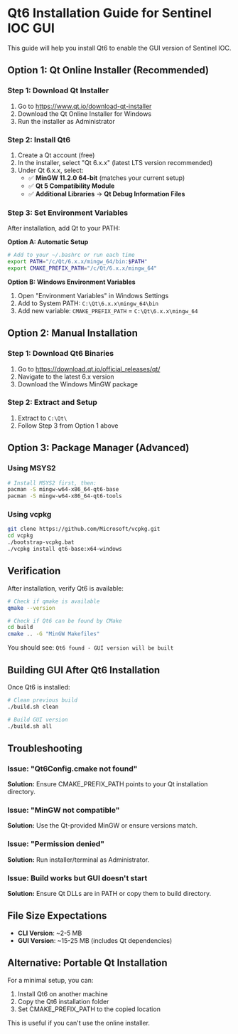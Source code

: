# Qt6 Installation Guide for Sentinel IOC GUI

This guide will help you install Qt6 to enable the GUI version of Sentinel IOC.

## Option 1: Qt Online Installer (Recommended)

### Step 1: Download Qt Installer
1. Go to https://www.qt.io/download-qt-installer
2. Download the Qt Online Installer for Windows
3. Run the installer as Administrator

### Step 2: Install Qt6
1. Create a Qt account (free)
2. In the installer, select "Qt 6.x.x" (latest LTS version recommended)
3. Under Qt 6.x.x, select:
   - ✅ **MinGW 11.2.0 64-bit** (matches your current setup)
   - ✅ **Qt 5 Compatibility Module**
   - ✅ **Additional Libraries** → **Qt Debug Information Files**

### Step 3: Set Environment Variables
After installation, add Qt to your PATH:

**Option A: Automatic Setup**
```bash
# Add to your ~/.bashrc or run each time
export PATH="/c/Qt/6.x.x/mingw_64/bin:$PATH"
export CMAKE_PREFIX_PATH="/c/Qt/6.x.x/mingw_64"
```

**Option B: Windows Environment Variables**
1. Open "Environment Variables" in Windows Settings
2. Add to System PATH: `C:\Qt\6.x.x\mingw_64\bin`
3. Add new variable: `CMAKE_PREFIX_PATH` = `C:\Qt\6.x.x\mingw_64`

## Option 2: Manual Installation

### Step 1: Download Qt6 Binaries
1. Go to https://download.qt.io/official_releases/qt/
2. Navigate to the latest 6.x version
3. Download the Windows MinGW package

### Step 2: Extract and Setup
1. Extract to `C:\Qt\`
2. Follow Step 3 from Option 1 above

## Option 3: Package Manager (Advanced)

### Using MSYS2
```bash
# Install MSYS2 first, then:
pacman -S mingw-w64-x86_64-qt6-base
pacman -S mingw-w64-x86_64-qt6-tools
```

### Using vcpkg
```bash
git clone https://github.com/Microsoft/vcpkg.git
cd vcpkg
./bootstrap-vcpkg.bat
./vcpkg install qt6-base:x64-windows
```

## Verification

After installation, verify Qt6 is available:

```bash
# Check if qmake is available
qmake --version

# Check if Qt6 can be found by CMake
cd build
cmake .. -G "MinGW Makefiles"
```

You should see: `Qt6 found - GUI version will be built`

## Building GUI After Qt6 Installation

Once Qt6 is installed:

```bash
# Clean previous build
./build.sh clean

# Build GUI version
./build.sh all
```

## Troubleshooting

### Issue: "Qt6Config.cmake not found"
**Solution:** Ensure CMAKE_PREFIX_PATH points to your Qt installation directory.

### Issue: "MinGW not compatible"
**Solution:** Use the Qt-provided MinGW or ensure versions match.

### Issue: "Permission denied"
**Solution:** Run installer/terminal as Administrator.

### Issue: Build works but GUI doesn't start
**Solution:** Ensure Qt DLLs are in PATH or copy them to build directory.

## File Size Expectations

- **CLI Version**: ~2-5 MB
- **GUI Version**: ~15-25 MB (includes Qt dependencies)

## Alternative: Portable Qt Installation

For a minimal setup, you can:
1. Install Qt6 on another machine
2. Copy the Qt6 installation folder
3. Set CMAKE_PREFIX_PATH to the copied location

This is useful if you can't use the online installer.
